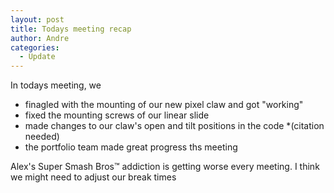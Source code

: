 ```yaml
---
layout: post
title: Todays meeting recap
author: Andre
categories:
  - Update
---
```

In todays meeting, we 
- finagled with the mounting of our new pixel claw and got "working"
- fixed the mounting screws of our linear slide
- made changes to our claw's open and tilt positions in the code *(citation needed)
- the portfolio team made great progress ths meeting

Alex's Super Smash Bros™ addiction is getting worse every meeting. I think we might need to adjust our break times
